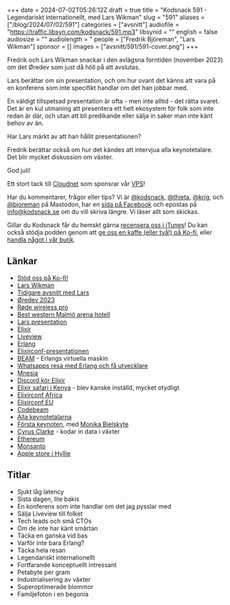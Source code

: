 +++
date = 2024-07-02T05:26:12Z
draft = true
title = "Kodsnack 591 - Legendariskt internationellt, med Lars Wikman"
slug = "591"
aliases = ["/blog/2024/07/02/591"]
categories = ["avsnitt"]
audiofile = "https://traffic.libsyn.com/kodsnack/591.mp3"
libsynid = ""
english = false
audiosize = ""
audiolength = "
people = ["Fredrik Björeman", "Lars Wikman"]
sponsor = []
images = ["avsnitt/591/591-cover.png"]
+++

Fredrik och Lars Wikman snackar i den avlägsna forntiden (november 2023) om det Øredev som just då höll på att avslutas.

Lars berättar om sin presentation, och om hur ovant det känns att vara på en konferens som inte specifikt handlar om det han jobbar med.

En väldigt tillspetsad presentation är ofta - men inte alltid - det rätta svaret. Det är en kul utmaning att presentera ett helt ekosystem för folk som inte redan är där, och utan att bli predikande eller sälja in saker man inte känt behov av än.

Har Lars märkt av att han hållit presentationen?

Fredrik berättar också om hur det kändes att intervjua alla keynotetalare. Det blir mycket diskussion om växter.

God juli!

Ett stort tack till [Cloudnet](https://www.cloudnet.se) som sponsrar vår [VPS](https://en.wikipedia.org/wiki/Virtual_private_server)!

Har du kommentarer, frågor eller tips? Vi är [@kodsnack](https://social.podsnack.se/@kodsnack), [@thieta](https://6510.nu/@thieta), [@krig](https://6510.nu/@krig), och [@bjoreman](https://toot.cafe/@bjoreman) på Mastodon, har en [sida på Facebook](https://www.facebook.com/) och epostas på [info@kodsnack.se](mailto:info@kodsnack.se) om du vill skriva längre. Vi läser allt som skickas.

Gillar du Kodsnack får du hemskt gärna [recensera oss i iTunes](https://itunes.apple.com/se/podcast/kodsnack/id561631498?l=en)! Du kan också stödja podden genom att <a href="https://ko-fi.com/kodsnack" rel="payment">ge oss en kaffe (eller två!) på Ko-fi</a>, eller [handla något i vår butik](https://shop.spreadshirt.se/kodsnack/).

## Länkar
* [Stöd oss på Ko-fi!](https://ko-fi.com/kodsnack)
* [Lars Wikman](https://underjord.io/)
* [Tidigare avsnitt med Lars](https://kodsnack.se/people/lars-wikman/)
* [Øredev 2023](https://archive.oredev.org/2023/#/)
* [Røde wireless pro](https://rode.com/en/microphones/wireless/wirelesspro)
* [Best western Malmö arena hotell](https://malmoarenahotel.com/)
* [Lars presentation](https://www.youtube.com/watch?v=wWRDysIpMFQ&list=PLOUKmSqExtAH0k42evc9j3fiqfgHu00Cf&index=99)
* [Elixir](https://elixir-lang.org/)
* [Liveview](https://github.com/phoenixframework/phoenix_live_view)
* [Erlang](https://en.wikipedia.org/wiki/Erlang_%28programming_language%29)
* [Elixirconf-presentationen](https://www.youtube.com/watch?v=K51fj1JGQEY&t=1591s)
* [BEAM](https://en.wikipedia.org/wiki/BEAM_%28Erlang_virtual_machine%29) - Erlangs virtuella maskin
* [Whatsapps resa med Erlang och få utvecklare](https://thechipletter.substack.com/p/ericsson-to-whatsapp-the-story-of)
* [Mnesia](https://en.wikipedia.org/wiki/Mnesia)
* [Discord kör Elixir](https://elixir-lang.org/blog/2020/10/08/real-time-communication-at-scale-with-elixir-at-discord/)
* [Elixir safari i Kenya](https://elixirconf.africa/) - blev kanske inställd, mycket otydligt
* [Elixirconf Africa](https://www.youtube.com/channel/UCpopan9eiGQJeU6QsZSzTsg)
* [Elixirconf EU](https://www.elixirconf.eu/)
* [Codebeam](https://codebeameurope.com/)
* [Alla keynotetalarna](https://archive.oredev.org/2023/#/line-up?tags=Keynote&day=day3)
* [Första keynoten](https://www.youtube.com/watch?v=WaZ1FXHthvw&list=PLOUKmSqExtAH0k42evc9j3fiqfgHu00Cf&index=48), med [Monika Bielskyte](https://linktr.ee/monikabielskyte)
* [Cyrus Clarke](https://kodsnack.se/559/) - kodar in data i växter
* [Ethereum](https://en.wikipedia.org/wiki/Ethereum)
* [Monsanto](https://en.wikipedia.org/wiki/Monsanto)
* [Apple store i Hyllie](https://www.apple.com/se/retail/emporia/)

## Titlar
* Sjukt låg latency
* Sista dagen, lite bakis
* En konferens som inte handlar om det jag pysslar med
* Sälja Liveview till folket
* Tech leads och små CTOs
* Om de inte har känt smärtan
* Täcka en ganska vid bas
* Varför inte bara Erlang?
* Täcka hela resan
* Legendariskt internationellt
* Fortfarande konceptuellt intressant
* Petabyte per gram
* Industrialisering av växter
* Superoptimerade blommor
* Familjefoton i en begonia